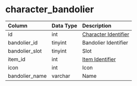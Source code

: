 # character_bandolier

| Column | Data Type | Description |
| :--- | :--- | :--- |
| id | int | [Character Identifier](character_data.md) |
| bandolier_id | tinyint | Bandolier Identifier |
| bandolier_slot | tinyint | Slot |
| item_id | int | [Item Identifier](../../../schema/categories/items/items.md) |
| icon | int | Icon |
| bandolier_name | varchar | Name |

